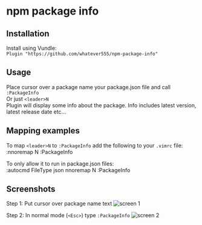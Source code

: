 npm package info     
============

## Installation
Install using Vundle:  
```Plugin "https://github.com/whatever555/npm-package-info"```

  
## Usage 
Place cursor over a package name your package.json file and call `:PackageInfo`   
Or just  `<leader>N`  
Plugin will display some info about the package. 
Info includes latest version, latest release date etc...
  
## Mapping examples  
To map `<leader>N` to `:PackageInfo` add the following to your `.vimrc` file:  
:nnoremap <buffer> <leader>N :PackageInfo<CR>
   
     
To only allow it to run in package.json files:  
:autocmd FileType json nnoremap <buffer> <leader>N :PackageInfo<CR>

  
  
## Screenshots  
Step 1: Put cursor over package name text
![screen 1](imgs/screen1.png?raw=true "Cursor over")

Step 2: In normal mode (`<Esc>`) type `:PackageInfo`
![screen 2](imgs/screen2.png?raw=true "Leader+N")
